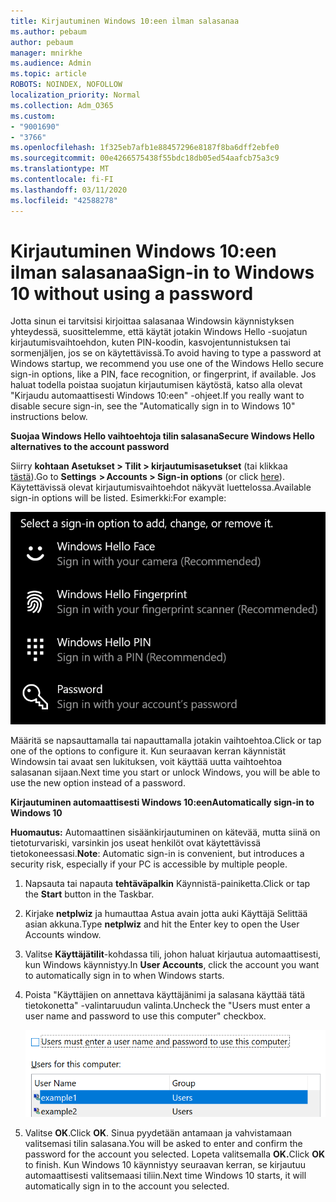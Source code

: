 ```yaml
---
title: Kirjautuminen Windows 10:een ilman salasanaa
ms.author: pebaum
author: pebaum
manager: mnirkhe
ms.audience: Admin
ms.topic: article
ROBOTS: NOINDEX, NOFOLLOW
localization_priority: Normal
ms.collection: Adm_O365
ms.custom:
- "9001690"
- "3766"
ms.openlocfilehash: 1f325eb7afb1e88457296e8187f8ba6dff2ebfe0
ms.sourcegitcommit: 00e4266575438f55bdc18db05ed54aafcb75a3c9
ms.translationtype: MT
ms.contentlocale: fi-FI
ms.lasthandoff: 03/11/2020
ms.locfileid: "42588278"
---
```

# <a name="sign-in-to-windows-10-without-using-a-password"></a><span data-ttu-id="81060-102">Kirjautuminen Windows 10:een ilman salasanaa</span><span class="sxs-lookup"><span data-stu-id="81060-102">Sign-in to Windows 10 without using a password</span></span>

<span data-ttu-id="81060-103">Jotta sinun ei tarvitsisi kirjoittaa salasanaa Windowsin käynnistyksen yhteydessä, suosittelemme, että käytät jotakin Windows Hello -suojatun kirjautumisvaihtoehdon, kuten PIN-koodin, kasvojentunnistuksen tai sormenjäljen, jos se on käytettävissä.</span><span class="sxs-lookup"><span data-stu-id="81060-103">To avoid having to type a password at Windows startup, we recommend you use one of the Windows Hello secure sign-in options, like a PIN, face recognition, or fingerprint, if available.</span></span> <span data-ttu-id="81060-104">Jos haluat todella poistaa suojatun kirjautumisen käytöstä, katso alla olevat "Kirjaudu automaattisesti Windows 10:een" -ohjeet.</span><span class="sxs-lookup"><span data-stu-id="81060-104">If you really want to disable secure sign-in, see the "Automatically sign in to Windows 10" instructions below.</span></span>

<span data-ttu-id="81060-105">**Suojaa Windows Hello vaihtoehtoja tilin salasana**</span><span class="sxs-lookup"><span data-stu-id="81060-105">**Secure Windows Hello alternatives to the account password**</span></span>

<span data-ttu-id="81060-106">Siirry **kohtaan Asetukset > Tilit > kirjautumisasetukset** (tai klikkaa [tästä](ms-settings:signinoptions?activationSource=GetHelp)).</span><span class="sxs-lookup"><span data-stu-id="81060-106">Go to **Settings  > Accounts > Sign-in options** (or click [here](ms-settings:signinoptions?activationSource=GetHelp)).</span></span> <span data-ttu-id="81060-107">Käytettävissä olevat kirjautumisvaihtoehdot näkyvät luettelossa.</span><span class="sxs-lookup"><span data-stu-id="81060-107">Available sign-in options will be listed.</span></span> <span data-ttu-id="81060-108">Esimerkki:</span><span class="sxs-lookup"><span data-stu-id="81060-108">For example:</span></span>

![Kirjautumisasetukset.](media/sign-in-options.png)

<span data-ttu-id="81060-110">Määritä se napsauttamalla tai napauttamalla jotakin vaihtoehtoa.</span><span class="sxs-lookup"><span data-stu-id="81060-110">Click or tap one of the options to configure it.</span></span> <span data-ttu-id="81060-111">Kun seuraavan kerran käynnistät Windowsin tai avaat sen lukituksen, voit käyttää uutta vaihtoehtoa salasanan sijaan.</span><span class="sxs-lookup"><span data-stu-id="81060-111">Next time you start or unlock Windows, you will be able to use the new option instead of a password.</span></span> 

<span data-ttu-id="81060-112">**Kirjautuminen automaattisesti Windows 10:een**</span><span class="sxs-lookup"><span data-stu-id="81060-112">**Automatically sign-in to Windows 10**</span></span>

<span data-ttu-id="81060-113">**Huomautus:** Automaattinen sisäänkirjautuminen on kätevää, mutta siinä on tietoturvariski, varsinkin jos useat henkilöt ovat käytettävissä tietokoneessasi.</span><span class="sxs-lookup"><span data-stu-id="81060-113">**Note**: Automatic sign-in is convenient, but introduces a security risk, especially if your PC is accessible by multiple people.</span></span> 

1. <span data-ttu-id="81060-114">Napsauta tai napauta **tehtäväpalkin** Käynnistä-painiketta.</span><span class="sxs-lookup"><span data-stu-id="81060-114">Click or tap the **Start** button in the Taskbar.</span></span>

2. <span data-ttu-id="81060-115">Kirjake **netplwiz** ja humauttaa Astua avain jotta auki Käyttäjä Selittää asian akkuna.</span><span class="sxs-lookup"><span data-stu-id="81060-115">Type **netplwiz** and hit the Enter key to open the User Accounts window.</span></span>

3. <span data-ttu-id="81060-116">Valitse **Käyttäjätilit**-kohdassa tili, johon haluat kirjautua automaattisesti, kun Windows käynnistyy.</span><span class="sxs-lookup"><span data-stu-id="81060-116">In **User Accounts**, click the account you want to automatically sign in to when Windows starts.</span></span>

4. <span data-ttu-id="81060-117">Poista "Käyttäjien on annettava käyttäjänimi ja salasana käyttää tätä tietokonetta" -valintaruudun valinta.</span><span class="sxs-lookup"><span data-stu-id="81060-117">Uncheck the "Users must enter a user name and password to use this computer" checkbox.</span></span>

    ![Käyttäjien on annettava käyttäjänimi ja salasana -vaihtoehto.](media/users-must-enter-username.png)

5. <span data-ttu-id="81060-119">Valitse **OK**.</span><span class="sxs-lookup"><span data-stu-id="81060-119">Click **OK**.</span></span> <span data-ttu-id="81060-120">Sinua pyydetään antamaan ja vahvistamaan valitsemasi tilin salasana.</span><span class="sxs-lookup"><span data-stu-id="81060-120">You will be asked to enter and confirm the password for the account you selected.</span></span> <span data-ttu-id="81060-121">Lopeta valitsemalla **OK.**</span><span class="sxs-lookup"><span data-stu-id="81060-121">Click **OK** to finish.</span></span> <span data-ttu-id="81060-122">Kun Windows 10 käynnistyy seuraavan kerran, se kirjautuu automaattisesti valitsemaasi tiliin.</span><span class="sxs-lookup"><span data-stu-id="81060-122">Next time Windows 10 starts, it will automatically sign in to the account you selected.</span></span>
